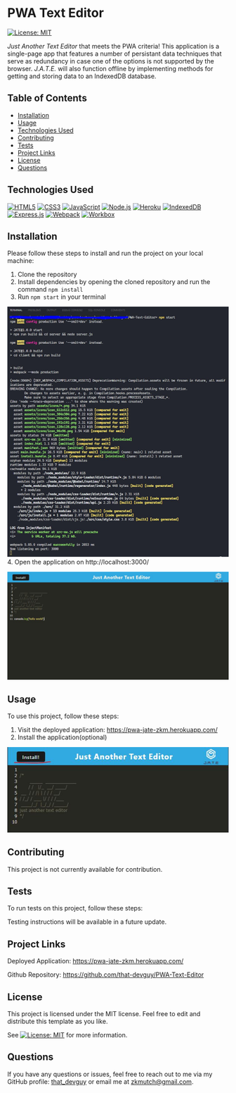 # PWA Text Editor
[![License: MIT](https://img.shields.io/badge/License-MIT-yellow.svg)](https://opensource.org/licenses/MIT)
  
*Just Another Text Editor* that meets the PWA criteria! This application is a single-page app that features a number of persistant data techniques that serve as redundancy in case one of the options is not supported by the browser. *J.A.T.E.* will also function offline by implementing methods for getting and storing data to an IndexedDB database.
  
  
## Table of Contents

- [Installation](#installation)
- [Usage](#usage)
- [Technologies Used](#technologies-used)
- [Contributing](#contributing)
- [Tests](#tests)
- [Project Links](#project-links)
- [License](#license)
- [Questions](#questions)

## Technologies Used

[![HTML5](https://img.shields.io/badge/HTML5-orange)](https://developer.mozilla.org/en-US/docs/Web/Guide/HTML/HTML5)
[![CSS3](https://img.shields.io/badge/CSS3-blue)](https://www.w3.org/Style/CSS/Overview.en.html)
[![JavaScript](https://img.shields.io/badge/JavaScript-yellow)](https://developer.mozilla.org/en-US/docs/Web/JavaScript)
[![Node.js](https://img.shields.io/badge/Node.js-green)](https://nodejs.org/)
[![Heroku](https://img.shields.io/badge/Heroku-purple)](https://www.heroku.com/)
[![IndexedDB](https://img.shields.io/badge/IndexedDB-blueviolet)](https://developer.mozilla.org/en-US/docs/Web/API/IndexedDB_API)
[![Express.js](https://img.shields.io/badge/Express.js-lightgrey)](https://expressjs.com/)
[![Webpack](https://img.shields.io/badge/Webpack-v5.66.0-blue)](https://webpack.js.org/)
[![Workbox](https://img.shields.io/badge/Workbox-v6.4.1-purple)](https://developers.google.com/web/tools/workbox)



## Installation

Please follow these steps to install and run the project on your local machine:

1. Clone the repository
2. Install dependencies by opening the cloned repository and run the command `npm install`
3. Run `npm start` in your terminal

![npm-start-demo](./Assets/npm-start-demo.JPG)
4. Open the application on http://localhost:3000/

![local-host-demo](./Assets/local-host-demo.JPG)

## Usage
  
To use this project, follow these steps:

1. Visit the deployed application: https://pwa-jate-zkm.herokuapp.com/
2. Install the application(optional)

![install-demo](./Assets/install-demo.JPG)

## Contributing

This project is not currently available for contribution.


## Tests

To run tests on this project, follow these steps:

Testing instructions will be available in a future update.
  
## Project Links
  
Deployed Application: https://pwa-jate-zkm.herokuapp.com/

Github Repository: https://github.com/that-devguy/PWA-Text-Editor

## License

This project is licensed under the MIT license. Feel free to edit and distribute this template as you like.

See [![License: MIT](https://img.shields.io/badge/License-MIT-yellow.svg)](https://opensource.org/licenses/MIT) for more information.

## Questions

If you have any questions or issues, feel free to reach out to me via my GitHub profile: [that_devguy](https://github.com/that_devguy) or email me at zkmutch@gmail.com.